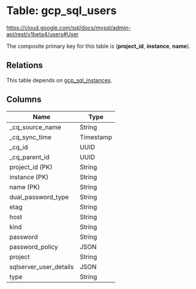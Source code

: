 # Table: gcp_sql_users

https://cloud.google.com/sql/docs/mysql/admin-api/rest/v1beta4/users#User

The composite primary key for this table is (**project_id**, **instance**, **name**).

## Relations

This table depends on [gcp_sql_instances](gcp_sql_instances.md).

## Columns

| Name          | Type          |
| ------------- | ------------- |
|_cq_source_name|String|
|_cq_sync_time|Timestamp|
|_cq_id|UUID|
|_cq_parent_id|UUID|
|project_id (PK)|String|
|instance (PK)|String|
|name (PK)|String|
|dual_password_type|String|
|etag|String|
|host|String|
|kind|String|
|password|String|
|password_policy|JSON|
|project|String|
|sqlserver_user_details|JSON|
|type|String|